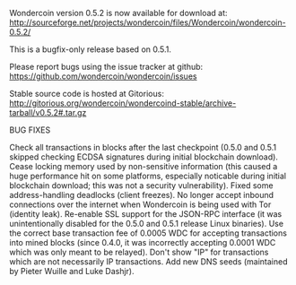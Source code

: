 Wondercoin version 0.5.2 is now available for download at:
http://sourceforge.net/projects/wondercoin/files/Wondercoin/wondercoin-0.5.2/

This is a bugfix-only release based on 0.5.1.

Please report bugs using the issue tracker at github:
https://github.com/wondercoin/wondercoin/issues

Stable source code is hosted at Gitorious:
http://gitorious.org/wondercoin/wondercoind-stable/archive-tarball/v0.5.2#.tar.gz

BUG FIXES

Check all transactions in blocks after the last checkpoint (0.5.0 and 0.5.1 skipped checking ECDSA signatures during initial blockchain download).
Cease locking memory used by non-sensitive information (this caused a huge performance hit on some platforms, especially noticable during initial blockchain download; this was
not a security vulnerability).
Fixed some address-handling deadlocks (client freezes).
No longer accept inbound connections over the internet when Wondercoin is being used with Tor (identity leak).
Re-enable SSL support for the JSON-RPC interface (it was unintentionally disabled for the 0.5.0 and 0.5.1 release Linux binaries).
Use the correct base transaction fee of 0.0005 WDC for accepting transactions into mined blocks (since 0.4.0, it was incorrectly accepting 0.0001 WDC which was only meant to be relayed).
Don't show "IP" for transactions which are not necessarily IP transactions.
Add new DNS seeds (maintained by Pieter Wuille and Luke Dashjr).
